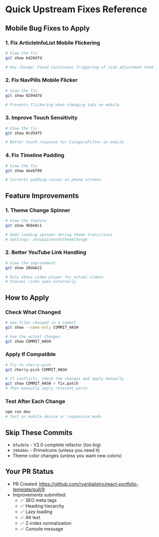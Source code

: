 # Quick Upstream Fixes Reference

## Mobile Bug Fixes to Apply

### 1. Fix ArticleInfoList Mobile Flickering
```bash
# View the fix
git show bd26d7d

# Key change: Fixed continuous triggering of size adjustment hook
```

### 2. Fix NavPills Mobile Flicker
```bash
# View the fix
git show 0294d7d

# Prevents flickering when changing tabs on mobile
```

### 3. Improve Touch Sensitivity
```bash
# View the fix
git show 8cd54f5

# Better touch response for CategoryFilter on mobile
```

### 4. Fix Timeline Padding
```bash
# View the fix
git show 4eebf09

# Corrects padding issues on phone screens
```

## Feature Improvements

### 1. Theme Change Spinner
```bash
# View the feature
git show 9b0e8c1

# Adds loading spinner during theme transitions
# Settings: showSpinnerOnThemeChange
```

### 2. Better YouTube Link Handling
```bash
# View the improvement
git show 28dab21

# Only shows video player for actual videos
# Channel links open externally
```

## How to Apply

### Check What Changed
```bash
# See files changed in a commit
git show --name-only COMMIT_HASH

# See the actual changes
git show COMMIT_HASH
```

### Apply If Compatible
```bash
# Try to cherry-pick
git cherry-pick COMMIT_HASH

# If conflicts, check the changes and apply manually
git show COMMIT_HASH > fix.patch
# Then manually apply relevant parts
```

### Test After Each Change
```bash
npm run dev
# Test on mobile device or responsive mode
```

## Skip These Commits
- `8fa3b7e` - V2.0 complete refactor (too big)
- `194dd4c` - PrimeIcons (unless you need it)
- Theme color changes (unless you want new colors)

## Your PR Status
- PR Created: https://github.com/ryanbalieiro/react-portfolio-template/pull/9
- Improvements submitted:
  - ✅ SEO meta tags
  - ✅ Heading hierarchy
  - ✅ Lazy loading
  - ✅ Alt text
  - ✅ Z-index normalization
  - ✅ Console message